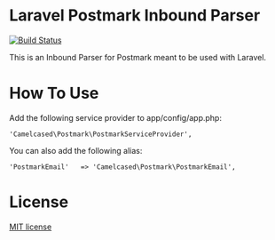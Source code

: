Laravel Postmark Inbound Parser
=============
[![Build Status](https://travis-ci.org/camelCaseD/postmark-inbound-laravel.png)](https://travis-ci.org/camelCaseD/postmark-inbound-laravel)

This is an Inbound Parser for Postmark meant to be used with Laravel.

How To Use
=============

Add the following service provider to app/config/app.php:

```
'Camelcased\Postmark\PostmarkServiceProvider',
```

You can also add the following alias:

```
'PostmarkEmail'   => 'Camelcased\Postmark\PostmarkEmail',
```

License
=============
[MIT license](http://opensource.org/licenses/MIT)    